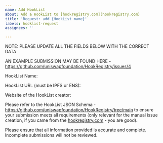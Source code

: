 ```yaml
---
name: Add HookList
about: Add a HookList to [hookregistry.com](hookregistry.com)
title: 'Request: add {HookList name}'
labels: hooklist-request
assignees: ''

---
```


NOTE: PLEASE UPDATE ALL THE FIELDS BELOW WITH THE CORRECT DATA

AN EXAMPLE SUBMISSION MAY BE FOUND HERE - https://github.com/uniswapfoundation/HookRegistry/issues/4

HookList Name:

HookList URL (must be IPFS or ENS):

Website of the HookList creator:

Please refer to the HookList JSON Schema - https://github.com/uniswapfoundation/HookRegistry/tree/main to ensure your submission meets all requirements (only relevant for the manual issue creation, if you came from the [hookregistry.com](hookregistry.com) - you are good).

Please ensure that all information provided is accurate and complete. Incomplete submissions will not be reviewed.
